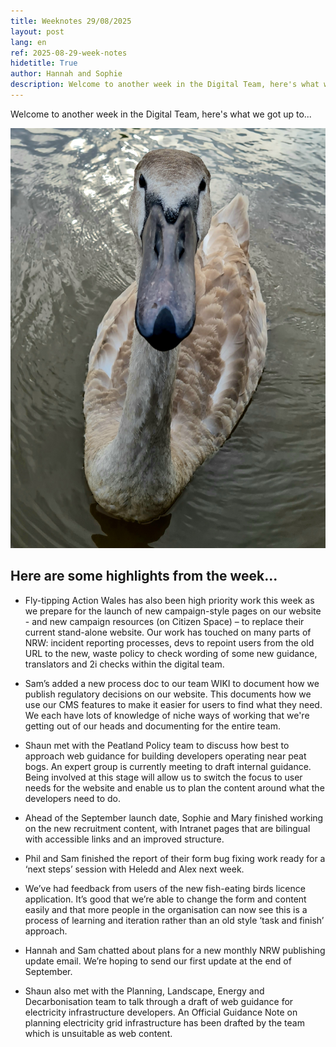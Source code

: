 ```yaml
---
title: Weeknotes 29/08/2025
layout: post
lang: en
ref: 2025-08-29-week-notes
hidetitle: True
author: Hannah and Sophie
description: Welcome to another week in the Digital Team, here's what we got up to...   
---
```


Welcome to another week in the Digital Team, here's what we got up to...  

![photo of a cygnet on the lake](https://github.com/nrw-digital/week-notes/blob/e27e68b52660fa1177073e3b5f7042f29f6c0957/images/Cygnet.jpg?raw=true)

## Here are some highlights from the week... 

+ Fly-tipping Action Wales has also been high priority work this week as we prepare for the launch of new campaign-style pages on our website - and new campaign resources (on Citizen Space) – to replace their current stand-alone website.  Our work has touched on many parts of NRW: incident reporting processes, devs to repoint users from the old URL to the new, waste policy to check wording of some new guidance, translators and 2i checks within the digital team.  

+ Sam’s added a new process doc to our team WIKI to document how we publish regulatory decisions on our website. This documents how we use our CMS features to make it easier for users to find what they need. We each have lots of knowledge of niche ways of working that we're getting out of our heads and documenting for the entire team.   

+ Shaun met with the Peatland Policy team to discuss how best to approach web guidance for building developers operating near peat bogs. An expert group is currently meeting to draft internal guidance. Being involved at this stage will allow us to switch the focus to user needs for the website and enable us to plan the content around what the developers need to do. 

+ Ahead of the September launch date, Sophie and Mary finished working on the new recruitment content, with Intranet pages that are bilingual with accessible links and an improved structure.  

+ Phil and Sam finished the report of their form bug fixing work ready for a ‘next steps’ session with Heledd and Alex next week.  

+ We’ve had feedback from users of the new fish-eating birds licence application. It’s good that we’re able to change the form and content easily and that more people in the organisation can now see this is a process of learning and iteration rather than an old style ‘task and finish’ approach.   

+ Hannah and Sam chatted about plans for a new monthly NRW publishing update email. We’re hoping to send our first update at the end of September.  

+ Shaun also met with the Planning, Landscape, Energy and Decarbonisation team to talk through a draft of web guidance for electricity infrastructure developers. An Official Guidance Note on planning electricity grid infrastructure has been drafted by the team which is unsuitable as web content.  
